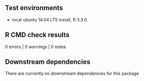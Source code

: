 ## Test environments
* local ubuntu 14.04 LTS install, R 3.3.0

## R CMD check results
0 errors | 0 warnings | 0 notes

## Downstream dependencies
There are currently no downstream dependencies for this package